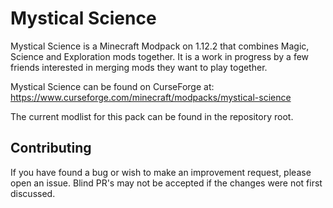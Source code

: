 # Mystical Science
Mystical Science is a Minecraft Modpack on 1.12.2 that combines Magic, Science and Exploration mods together. It is a work in progress by a few friends interested in merging mods they want to play together.

Mystical Science can be found on CurseForge at:
https://www.curseforge.com/minecraft/modpacks/mystical-science

The current modlist for this pack can be found in the repository root.

## Contributing
If you have found a bug or wish to make an improvement request, please open an issue.
Blind PR's may not be accepted if the changes were not first discussed.